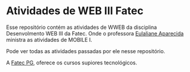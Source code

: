 # Atividades de WEB III Fatec

Esse repositório contém as atividades de WWEB da disciplina Desenvolmento WEB III da Fatec. Onde o professora [Eulaliane Aparecida](https://github.com/DutraGames/fatec_dsm) ministra as atividades de MOBILE I.

Pode ver todas as atividades passadas por ele nesse repositório.

A [Fatec PG](https://fatecpg.edu.br/), oferece os cursos supiores tecnológicos.
